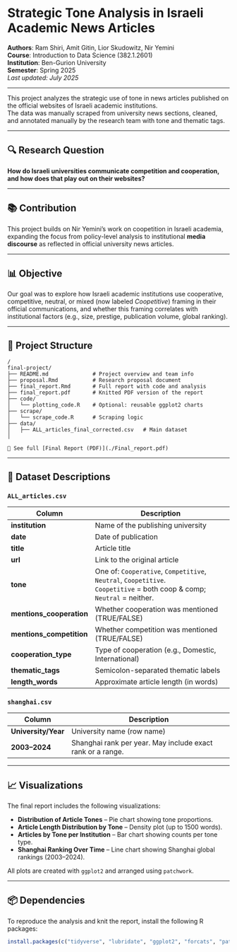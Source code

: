 # Strategic Tone Analysis in Israeli Academic News Articles

**Authors**: Ram Shiri, Amit Gitin, Lior Skudowitz, Nir Yemini  
**Course**: Introduction to Data Science (382.1.2601)  
**Institution**: Ben-Gurion University  
**Semester**: Spring 2025  
_Last updated: July 2025_

---

This project analyzes the strategic use of tone in news articles published on the official websites of Israeli academic institutions.  
The data was manually scraped from university news sections, cleaned, and annotated manually by the research team with tone and thematic tags.

---

## 🔍 Research Question

**How do Israeli universities communicate competition and cooperation, and how does that play out on their websites?**

---

## 📚 Contribution

This project builds on Nir Yemini’s work on coopetition in Israeli academia, expanding the focus from policy-level analysis to institutional **media discourse** as reflected in official university news articles.

---

## 📊 Objective

Our goal was to explore how Israeli academic institutions use cooperative, competitive, neutral, or mixed (now labeled *Coopetitive*) framing in their official communications, and whether this framing correlates with institutional factors (e.g., size, prestige, publication volume, global ranking).

---

## 📁 Project Structure

```
/
final-project/
├── README.md              # Project overview and team info
├── proposal.Rmd           # Research proposal document
├── final_report.Rmd       # Full report with code and analysis
├── final_report.pdf       # Knitted PDF version of the report
├── code/
│   └── plotting_code.R    # Optional: reusable ggplot2 charts
├── scrape/
│   └── scrape_code.R      # Scraping logic 
├── data/
│   ├── ALL_articles_final_corrected.csv   # Main dataset 
│   

📄 See full [Final Report (PDF)](./Final_report.pdf)
```

---

## 📄 Dataset Descriptions

### `ALL_articles.csv`

| Column                    | Description                                                                 |
|---------------------------|-----------------------------------------------------------------------------|
| **institution**           | Name of the publishing university                                           |
| **date**                  | Date of publication                                                         |
| **title**                 | Article title                                                               |
| **url**                   | Link to the original article                                                |
| **tone**                  | One of: `Cooperative`, `Competitive`, `Neutral`, `Coopetitive`. <br> `Coopetitive` = both coop & comp; `Neutral` = neither. |
| **mentions_cooperation**  | Whether cooperation was mentioned (TRUE/FALSE)                              |
| **mentions_competition**  | Whether competition was mentioned (TRUE/FALSE)                              |
| **cooperation_type**      | Type of cooperation (e.g., Domestic, International)                         |
| **thematic_tags**         | Semicolon-separated thematic labels                                         |
| **length_words**          | Approximate article length (in words)                                       |

### `shanghai.csv`

| Column            | Description                                                     |
|-------------------|-----------------------------------------------------------------|
| **University/Year** | University name (row name)                                     |
| **2003–2024**     | Shanghai rank per year. May include exact rank or a range.      |

---

## 📈 Visualizations

The final report includes the following visualizations:

- **Distribution of Article Tones** – Pie chart showing tone proportions.
- **Article Length Distribution by Tone** – Density plot (up to 1500 words).
- **Articles by Tone per Institution** – Bar chart showing counts per tone type.
- **Shanghai Ranking Over Time** – Line chart showing Shanghai global rankings (2003–2024).

All plots are created with `ggplot2` and arranged using `patchwork`.

---

## 📦 Dependencies

To reproduce the analysis and knit the report, install the following R packages:

```r
install.packages(c("tidyverse", "lubridate", "ggplot2", "forcats", "patchwork"))


